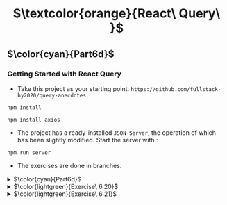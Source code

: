 <h1 align="center"> $\textcolor{orange}{React\ Query\ }$
</h1>

## $\color{cyan}{Part6d}$

### Getting Started with React Query

- Take this project as your starting point. `https://github.com/fullstack-hy2020/query-anecdotes`

```
npm install
```

```
npm install axios
```

- The project has a ready-installed `JSON Server`, the operation of which has been slightly modified. Start the server with :

```
npm run server
```

- The exercises are done in branches.

<details>
<summary>
$\color{cyan}{Part6d}$

</summary>

```
npm install react-query
```

- Modify `index.js` to pass the library functions to the entire application

- Getting data from the backend
  In this exercise we will use `json-server`.

- Create dummy data in `db.json` placed in the 'root' of the project.
- Install json-server for the project ...

```
npm install json-server --save-dev
```

- Add scripts line in `package.json`

```
"server": "json-server -p3001 --watch db.

```

- Launch json-server

```
 npm run server
```

    'preview `http://localhost:3001/notes`

</details>

<details>
<summary>
 $\color{lightgreen}{Exercise\ 6.20}$

 </summary>

- Implement fetching all anecdotes from the server using React Query.

- Implement displaying error message when server is has problem.

</details>

<details>
<summary>
 $\color{lightgreen}{Exercise\ 6.21}$

 </summary>

- Implement adding of new anecdotes to server using React Query.

</details>
